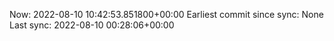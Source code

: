 Now: 2022-08-10 10:42:53.851800+00:00 Earliest commit since sync: None Last sync: 2022-08-10 00:28:06+00:00
